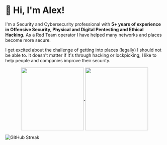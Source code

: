 # :wave: Hi, I'm Alex!

I'm a Security and Cybersecurity professional with **5+ years of experience in Offensive Security, Physical and Digital Pentesting and Ethical Hacking.** As a Red Team operator I have helped many networks and places become more secure.

I get excited about the challenge of getting into places (legally) I should not be able to. It doesn't matter if it's through hacking or lockpicking, I like to help people and companies improve their security.

<div align="center">

<a href="https://github.com/amtzespinosa/">
  <img height=200 align="center" src="https://github-readme-stats.vercel.app/api?username=amtzespinosa&rank_icon=github&hide=contribs&show_icons=true&card_width=300" />
</a>
<a href="https://github.com/amtzespinosa/">
  <img height=200 align="center" src="https://github-readme-stats.vercel.app/api/top-langs/?username=amtzespinosa&hide=scss,css&layout=compact&card_width=300" />
</a>

</div>

![GitHub Streak](https://github-readme-streak-stats.herokuapp.com/?user=amtzespinosa)

